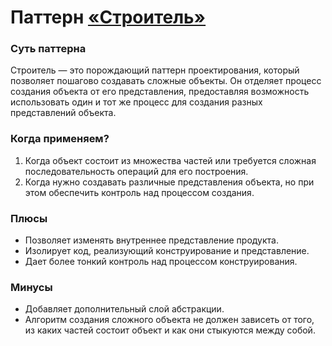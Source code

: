 # Паттерн [«Строитель»](https://en.wikipedia.org/wiki/Builder_pattern)
### Суть паттерна
Строитель — это порождающий паттерн проектирования, который позволяет пошагово создавать сложные объекты. Он отделяет 
процесс создания объекта от его представления, предоставляя возможность использовать один и тот же процесс для создания 
разных представлений объекта.
### Когда применяем?
1. Когда объект состоит из множества частей или требуется сложная последовательность операций для его построения.
2. Когда нужно создавать различные представления объекта, но при этом обеспечить контроль над процессом создания.
### Плюсы
* Позволяет изменять внутреннее представление продукта.
* Изолирует код, реализующий конструирование и представление.
* Дает более тонкий контроль над процессом конструирования.
### Минусы
* Добавляет дополнительный слой абстракции.
* Алгоритм создания сложного объекта не должен зависеть от того, из каких частей состоит объект и как они стыкуются 
между собой.